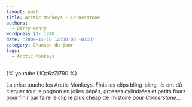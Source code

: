 ```yaml
---
layout: post
title: Arctic Monkeys - Cornerstone
authors:
  - Dirty Henry
wordpress_id: 1248
date: "2009-11-10 12:00:00 +0100"
category: Chanson du jour
tags:
  - Arctic Monkeys
---
```


{% youtube LIQz6zZi7R0 %}

La crise touche les Arctic Monkeys. Finis les clips bling-bling, ils ont dû
claquer tout le pognon en jolies pépés, grosses cylindrées et petits fours pour
finir par faire le clip le plus cheap de l’histoire pour _Cornerstone_…
